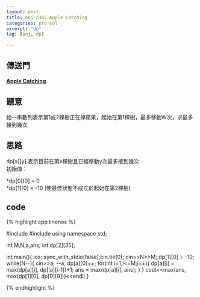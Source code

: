 ```yaml
---
layout: post
title: poj-2385-Apple Catching
categories: pro-sol
excerpt: "dp"
tag: [poj, dp]

---
```


## 傳送門

#### [Apple Catching](http://poj.org/problem?id=2385)  

## 題意
給一串數列表示第1或2棵樹正在掉蘋果，起始在第1棵樹，最多移動W次，求最多接到幾次

## 思路

dp[x][y] 表示目前在第x棵樹且已經移動y次最多接到幾次  
初始值：  

*dp[0][0] = 0  
*dp[1][0] = -10 (使最佳狀態不成立於起始在第2棵樹)  


## code

{% highlight cpp linenos %}

#include <iostream>
#include <algorithm>
using namespace std;

int M,N,a,ans;
int dp[2][35];

int main(){
  ios::sync_with_stdio(false);cin.tie(0);
  cin>>N>>M;
  dp[1][0] = -10;
  while(N--){
    cin>>a; --a;
    dp[a][0]++;
    for(int i=1;i<=M;i++){
      dp[a][i] = max(dp[a][i], dp[!a][i-1])+1;
      ans = max(dp[a][i], ans);
    }
  }
  cout<<max(ans, max(dp[1][0], dp[0][0]))<<endl;
}

{% endhighlight %}
